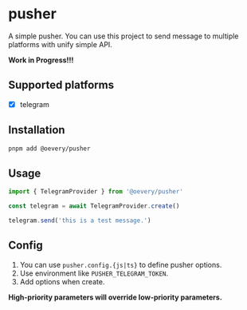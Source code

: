 # pusher

A simple pusher. You can use this project to send message to multiple platforms with unify simple API.

**Work in Progress!!!**

## Supported platforms

- [x] telegram

## Installation

```bash
pnpm add @oevery/pusher
```

## Usage

```ts
import { TelegramProvider } from '@oevery/pusher'

const telegram = await TelegramProvider.create()

telegram.send('this is a test message.')
```

## Config

1. You can use `pusher.config.{js|ts}` to define pusher options.
2. Use environment like `PUSHER_TELEGRAM_TOKEN`.
3. Add options when create.

**High-priority parameters will override low-priority parameters.**
